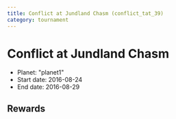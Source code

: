 ```yaml
---
title: Conflict at Jundland Chasm (conflict_tat_39)
category: tournament
---
```

# Conflict at Jundland Chasm

  * Planet: "planet1"
  * Start date: 2016-08-24
  * End date: 2016-08-29

## Rewards

